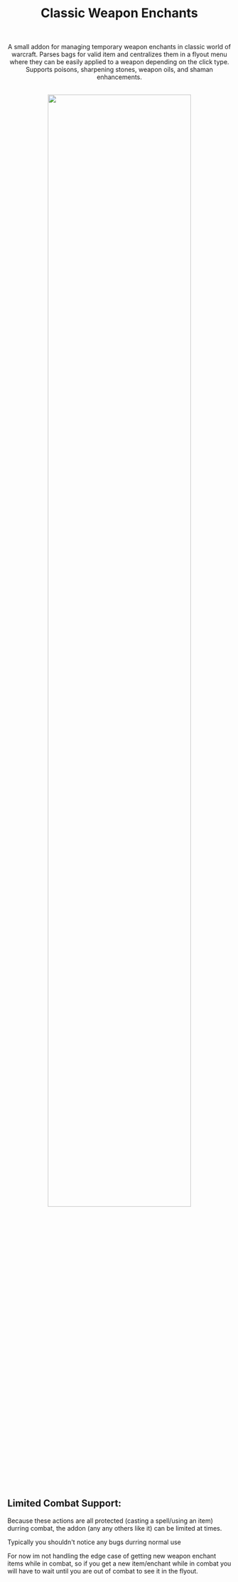 <div align="center">
<h1>
  Classic Weapon Enchants
</h1>
</br>
  <p align="center">
    A small addon for managing temporary weapon enchants in classic world of warcraft. Parses bags for valid item and centralizes them in a flyout menu where they can be easily applied to a weapon depending on the click type. Supports poisons, sharpening stones, weapon oils, and shaman enhancements. 
  </p>
</br>
<img width="80%" src="https://i.imgur.com/GbFFotd.gif">
</div>
<!-- ![gif](https://i.imgur.com/GbFFotd.gif) -->
  
## Limited Combat Support:

Because these actions are all protected (casting a spell/using an item) durring combat, the addon (any any others like it) can be limited at times.

Typically you shouldn't notice any bugs durring normal use

For now im not handling the edge case of getting new weapon enchant items while in combat, so if you get a new item/enchant while in combat you will have to wait until you are out of combat to see it in the flyout.